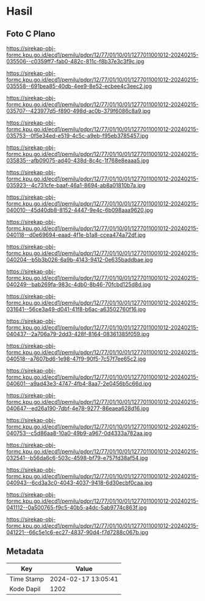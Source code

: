 # Hasil

## Foto C Plano

https://sirekap-obj-formc.kpu.go.id/ecd1/pemilu/pdpr/12/77/01/10/01/1277011001012-20240215-035506--c0359ff7-fab0-482c-811c-f8b37e3c3f9c.jpg

https://sirekap-obj-formc.kpu.go.id/ecd1/pemilu/pdpr/12/77/01/10/01/1277011001012-20240215-035558--691bea85-40db-4ee9-8e52-ecbee4c3eec2.jpg

https://sirekap-obj-formc.kpu.go.id/ecd1/pemilu/pdpr/12/77/01/10/01/1277011001012-20240215-035707--423977d5-f890-498d-ac0b-379f6086c8a9.jpg

https://sirekap-obj-formc.kpu.go.id/ecd1/pemilu/pdpr/12/77/01/10/01/1277011001012-20240215-035753--0f5e34ed-e519-4c5c-a9eb-f95eb3785457.jpg

https://sirekap-obj-formc.kpu.go.id/ecd1/pemilu/pdpr/12/77/01/10/01/1277011001012-20240215-035835--afb09075-ad40-438d-8c4c-1f768e8eaaa5.jpg

https://sirekap-obj-formc.kpu.go.id/ecd1/pemilu/pdpr/12/77/01/10/01/1277011001012-20240215-035923--4c731cfe-baaf-46a1-8694-ab8a01810b7a.jpg

https://sirekap-obj-formc.kpu.go.id/ecd1/pemilu/pdpr/12/77/01/10/01/1277011001012-20240215-040010--45d40db8-8152-4447-9e4c-6b098aaa9620.jpg

https://sirekap-obj-formc.kpu.go.id/ecd1/pemilu/pdpr/12/77/01/10/01/1277011001012-20240215-040118--d0e69694-eaad-4f1e-b1a8-ccea474a72df.jpg

https://sirekap-obj-formc.kpu.go.id/ecd1/pemilu/pdpr/12/77/01/10/01/1277011001012-20240215-040204--b5b3b026-6a9b-4143-9412-0e635baddbae.jpg

https://sirekap-obj-formc.kpu.go.id/ecd1/pemilu/pdpr/12/77/01/10/01/1277011001012-20240215-040249--bab269fa-983c-4db0-8b46-70fcbd125d8d.jpg

https://sirekap-obj-formc.kpu.go.id/ecd1/pemilu/pdpr/12/77/01/10/01/1277011001012-20240215-031641--56ce3a49-d041-41f8-b6ac-a63502760f16.jpg

https://sirekap-obj-formc.kpu.go.id/ecd1/pemilu/pdpr/12/77/01/10/01/1277011001012-20240215-040437--2a706a79-2dd3-428f-8164-08361385f059.jpg

https://sirekap-obj-formc.kpu.go.id/ecd1/pemilu/pdpr/12/77/01/10/01/1277011001012-20240215-040518--a7607bd6-1e98-47f9-90f5-7c57f7ee65c2.jpg

https://sirekap-obj-formc.kpu.go.id/ecd1/pemilu/pdpr/12/77/01/10/01/1277011001012-20240215-040601--a9ad43e3-4747-4fb4-8aa7-2e0456b5c66d.jpg

https://sirekap-obj-formc.kpu.go.id/ecd1/pemilu/pdpr/12/77/01/10/01/1277011001012-20240215-040647--ed26a190-7dbf-4e78-9277-86eaea628d16.jpg

https://sirekap-obj-formc.kpu.go.id/ecd1/pemilu/pdpr/12/77/01/10/01/1277011001012-20240215-040753--c5d86aa8-10a0-49b9-a967-0d4333a782aa.jpg

https://sirekap-obj-formc.kpu.go.id/ecd1/pemilu/pdpr/12/77/01/10/01/1277011001012-20240215-032541--b56da6c6-503c-4598-bf79-e757fd38af54.jpg

https://sirekap-obj-formc.kpu.go.id/ecd1/pemilu/pdpr/12/77/01/10/01/1277011001012-20240215-040943--6cd3a3c0-4043-4037-9418-6d30ecbf0caa.jpg

https://sirekap-obj-formc.kpu.go.id/ecd1/pemilu/pdpr/12/77/01/10/01/1277011001012-20240215-041112--0a500765-f9c5-40b5-a4dc-5ab9774c863f.jpg

https://sirekap-obj-formc.kpu.go.id/ecd1/pemilu/pdpr/12/77/01/10/01/1277011001012-20240215-041221--66c5e1c6-ec27-4837-90d4-f7d7288c067b.jpg


## Metadata

| Key        | Value               |
| ---------- | ------------------- |
| Time Stamp | 2024-02-17 13:05:41 |
| Kode Dapil | 1202                |



